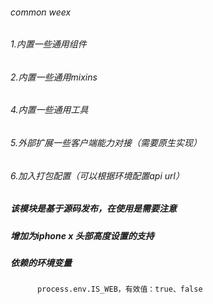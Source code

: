 ###### common weex 
###### 1.内置一些通用组件
###### 2.内置一些通用mixins
###### 4.内置一些通用工具
###### 5.外部扩展一些客户端能力对接（需要原生实现）
###### 6.加入打包配置（可以根据环境配置api url）


##### 该模块是基于源码发布，在使用是需要注意

##### 增加为iphone x 头部高度设置的支持

##### 依赖的环境变量

          process.env.IS_WEB，有效值：true、false